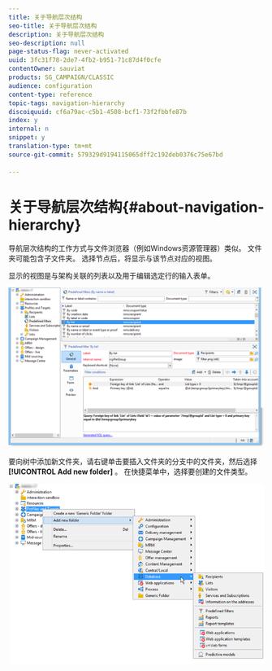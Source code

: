 ```yaml
---
title: 关于导航层次结构
seo-title: 关于导航层次结构
description: 关于导航层次结构
seo-description: null
page-status-flag: never-activated
uuid: 3fc31f78-2de7-4fb2-b951-71c87d4f0cfe
contentOwner: sauviat
products: SG_CAMPAIGN/CLASSIC
audience: configuration
content-type: reference
topic-tags: navigation-hierarchy
discoiquuid: cf6a79ac-c5b1-4508-bcf1-73f2fbbfe87b
index: y
internal: n
snippet: y
translation-type: tm+mt
source-git-commit: 579329d9194115065dff2c192deb0376c75e67bd

---
```



# 关于导航层次结构{#about-navigation-hierarchy}

导航层次结构的工作方式与文件浏览器（例如Windows资源管理器）类似。 文件夹可能包含子文件夹。 选择节点后，将显示与该节点对应的视图。

显示的视图是与架构关联的列表以及用于编辑选定行的输入表单。

![](assets/d_ncs_integration_navigation.png)

要向树中添加新文件夹，请右键单击要插入文件夹的分支中的文件夹，然后选择 **[!UICONTROL Add new folder]** 。 在快捷菜单中，选择要创建的文件类型。

![](assets/d_ncs_integration_navigation_create.png)

